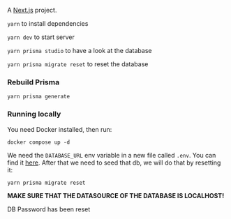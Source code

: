 A [Next.js](https://nextjs.org/docs/getting-started) project.

`yarn` to install dependencies

`yarn dev` to start server

`yarn prisma studio` to have a look at the database

`yarn prisma migrate reset` to reset the database

### Rebuild Prisma

`yarn prisma generate`

### Running locally

You need Docker installed, then run:

```shell
docker compose up -d
```

We need the `DATABASE_URL` env variable in a new file called `.env`. You can find it [here](.env.example).
After that we need to seed that db, we will do that by resetting it:

```shell
yarn prisma migrate reset
```

**MAKE SURE THAT THE DATASOURCE OF THE DATABASE IS LOCALHOST!**

DB Password has been reset
